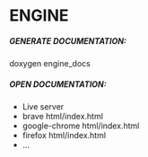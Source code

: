 # ENGINE

##### GENERATE DOCUMENTATION:

 doxygen engine_docs

##### OPEN DOCUMENTATION:

- Live server
- brave html/index.html
- google-chrome html/index.html
- firefox html/index.html
- ...
